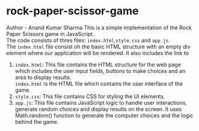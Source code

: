 # rock-paper-scissor-game
Author - Anand Kumar Sharma
This is a simple implementation of the Rock Paper Scissors game in JavaScript.<br>
The code consists of thres files: `index.html`,`style.css` and `app.js`.<br>
The `index.html` file consist oh the basic  HTML structure with an empty div element where our application will be rendered. It also includes the link to
1) `index.html`: This file contains the HTML structure for the web page which includes the user input fields, buttons to make choices and an area to display results.<br>
`index.html` is the HTML file which contains the user interface of the game. 
2) `style.css`: This file contains CSS for styling the UI elements.<br>
3) `app.js`: This file  contains JavaScript logic to handle user interactions, generate random choices and display results on the screen. It uses Math.random() function to generate the computer choices and the logic behind the game. 